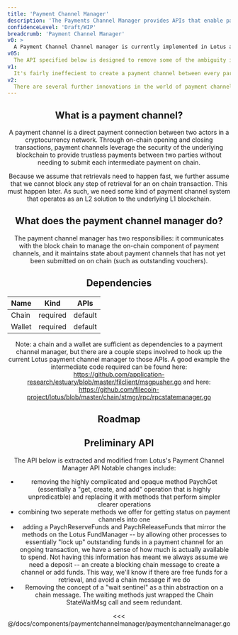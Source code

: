 ```yaml
---
title: 'Payment Channel Manager'
description: 'The Payments Channel Manager provides APIs that enable payment for retrieval via payment channels.'
confidenceLevel: 'Draft/WIP'
breadcrumb: 'Payment Channel Manager'
v0: >
  A Payment Channel Channel manager is currently implemented in Lotus and used for retrievals. It works, but it does have one significant pain point: as written, it always creates a blocking chain message to deposit funds in a channel at the beginning of a retrieval. This prevents performant retrieval
v05:
  The API specified below is designed to remove some of the ambiguity in the current payment channel manager, and to efficiently unlock paying for lots of retrievals ahead of time, so that they can proceed in batchs without being blocked by the chain. This fulfills the original purpose of a payment channel.
v1:
  It's fairly ineffecient to create a payment channel between every party that wants to transact on a network. A common technique for managing payment channels in a large scale crypto currency network is a "hub and spoke pattern". In this scenario, two parties who do not yet have a direct payment channel can go through an intermediary they've both already established a channel with. The mechanism to do this called is "Hash-Locked-Time-Codes", and the Filecoin blockchain has the machinery to do this. This is possibly something we need to implement to get payment channels to work at scale, even for an "MVP" retrieval market CDN. Both Bitcoin and Ethereum offer networks that have this functionality
v2:
  There are several further innovations in the world of payment channel mechanisms (https://finalitylabs.io/static/media/SetPaymentChannels.8a29d449.pdf, https://eprint.iacr.org/2017/635.pdf). Third parties looking to innovate in this space can offer custom implementations of the payment channel manager as a way of becoming service providers for fast payments
---
```


<Header />

## What is a payment channel?

A payment channel is a direct payment connection between two actors in a cryptocurrency network. Through on-chain opening and closing transactions, payment channels leverage the security of the underlying blockchain to provide trustless payments between two parties without needing to submit each intermediate payment on chain. 

Because we assume that retrievals need to happen fast, we further assume that we cannot block any step of retrieval for an on chain transaction. This must happen later. As such, we need some kind of payment channel system that operates as an L2 solution to the underlying L1 blockchain.

## What does the payment channel manager do?

The payment channel manager has two responsibilies: it communicates with the block chain to manage the on-chain component of payment channels, and it maintains state about payment channels that has not yet been submitted on on chain (such as outstanding vouchers).

## Dependencies

| Name | Kind | APIs |
| ---- | ---- | ---- |
| Chain | required | default |
| Wallet | required | default |

Note: a chain and a wallet are sufficient as dependencies to a payment channel manager, but there are a couple steps involved to hook up the current Lotus payment channel manager to those APIs. A good example the intermediate code required can be found here:
https://github.com/application-research/estuary/blob/master/filclient/msgpusher.go
and here:
https://github.com/filecoin-project/lotus/blob/master/chain/stmgr/rpc/rpcstatemanager.go

## Roadmap

<RoadMapPage />

## Preliminary API

The API below is extracted and modified from Lotus's Payment Channel Manager API
Notable changes include:

- removing the highly complicated and opaque method PaychGet (essentially a "get, create, and add" operation that is highly unpredicatble) and replacing it
with methods that perform simpler clearer operations
- combining two seperate methods we offer for getting status on payment channels into one
- adding a PaychReserveFunds and PaychReleaseFunds that mirror the methods on the Lotus FundManager -- by allowing other processes to essentially "lock up" outstanding funds in a payment channel for an ongoing transaction, we have a sense of how much is actually available to spend. Not having this information has meant we always assume we need a deposit -- an create a blocking chain message to create a channel or add funds. This way, we'll know if there are free funds for a retrieval, and avoid a chain message if we do
- Removing the concept of a "wait sentinel" as a thin abstraction on a chain message. The waiting methods just wrapped the Chain StateWaitMsg call and seem redundant.

<<< @/docs/components/paymentchannelmanager/paymentchannelmanager.go



